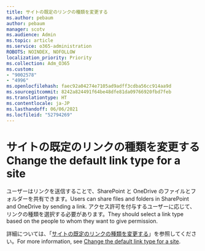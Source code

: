 ```yaml
---
title: サイトの既定のリンクの種類を変更する
ms.author: pebaum
author: pebaum
manager: scotv
ms.audience: Admin
ms.topic: article
ms.service: o365-administration
ROBOTS: NOINDEX, NOFOLLOW
localization_priority: Priority
ms.collection: Adm_O365
ms.custom:
- "9002578"
- "4996"
ms.openlocfilehash: faec92a04274e7105ad9adff3cdba56cc914aa9d
ms.sourcegitcommit: 8242a824491f64be48dfe81da09766920fbd7feb
ms.translationtype: HT
ms.contentlocale: ja-JP
ms.lasthandoff: 06/06/2021
ms.locfileid: "52794269"
---
```

# <a name="change-the-default-link-type-for-a-site"></a><span data-ttu-id="094da-102">サイトの既定のリンクの種類を変更する</span><span class="sxs-lookup"><span data-stu-id="094da-102">Change the default link type for a site</span></span>

<span data-ttu-id="094da-103">ユーザーはリンクを送信することで、SharePoint と OneDrive のファイルとフォルダーを共有できます。</span><span class="sxs-lookup"><span data-stu-id="094da-103">Users can share files and folders in SharePoint and OneDrive by sending a link.</span></span> <span data-ttu-id="094da-104">アクセス許可を付与するユーザーに応じて、リンクの種類を選択する必要があります。</span><span class="sxs-lookup"><span data-stu-id="094da-104">They should select a link type based on the people to whom they want to give permission.</span></span>

<span data-ttu-id="094da-105">詳細については、「[サイトの既定のリンクの種類を変更する](/sharepoint/change-default-sharing-link)」を参照してください。</span><span class="sxs-lookup"><span data-stu-id="094da-105">For more information, see [Change the default link type for a site](/sharepoint/change-default-sharing-link).</span></span>
